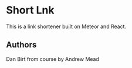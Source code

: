 # Short Lnk

This is a link shortener built on Meteor and React.

## Authors
Dan Birt
from course by Andrew Mead